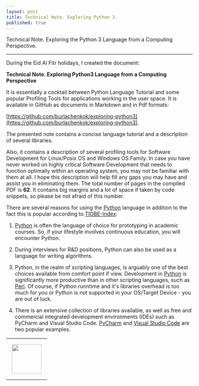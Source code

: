```yaml
---
layout: post
title: Technical Note. Exploring Python 3.
published: true
---
```


Technical Note. Exploring the Python 3 Language from a Computing Perspective.

---

During the Eid Al Fitr holidays, I created the document:

**Technical Note. Exploring Python3 Language from a Computing Perspective** 

It is essentially a cocktail between Python Language Tutorial and some popular Profiling Tools for applications working in the user space. It is available in GitHub as documents in Markdown and in Pdf formats:

[https://github.com/burlachenkok/exploring-python3](https://github.com/burlachenkok/exploring-python3).

The presented note contains a concise language tutorial and a description of several libraries.

Also, it contains a description of several profiling tools for Software Development for Linux/Posix OS and Windows OS Family. In case you have never worked on highly critical Software Development that needs to function optimally within an operating system, you may not be familiar with them at all. I hope this description will help fill any gaps you may have and assist you in eliminating them.
The total number of pages in the compiled PDF is **62**. It contains big margins and a lot of space if taken by code snippets, so please be not afraid of this number.

There are several reasons for using the [Python](https://www.python.org/) language in addition to the fact this is popular according to [TIOBE-Index](https://www.tiobe.com/tiobe-index/):

1. [Python](https://www.python.org/) is often the language of choice for prototyping in academic courses. So, if your lifestyle involves continuous education, you will encounter Python.

2. During interviews for R&D positions, Python can also be used as a language for writing algorithms.

3. Python, in the realm of scripting languages, is arguably one of the best choices available from comfort point if view. Development in [Python](https://www.python.org/) is significantly more productive than in other scripting languages, such as [Perl](https://www.perl.org/). Of course, if Python runntime and it's libraries overhead is too much for you or Python is not supported in your OS/Target Device - you are out of luck.

5. There is an extensive collection of libraries available, as well as free and commercial integrated development environments (IDEs) such as PyCharm and Visual Studio Code. [PyCharm](https://www.jetbrains.com/pycharm/) and [Visual Studio Code](https://code.visualstudio.com/) are two popular examples.


<table>
<tr>
<td style="padding: 15px"> <img height="80px" src="https://burlachenkok.github.io/materials/python-logo.svg"/></td>
</tr>
</table>
